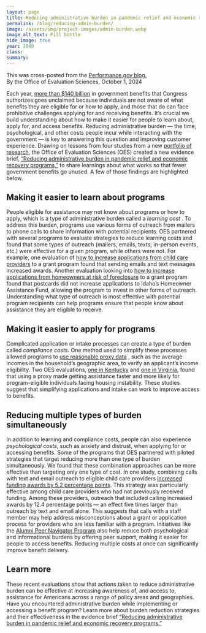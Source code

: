 ```yaml
---
layout: page	
title: Reducing administrative burden in pandemic relief and economic recovery programs
permalink: /blog/reducing-admin-burden/	
image: /assets/img/project-images/admin-burden.webp
image_alt_text: Pill bottle
hide_image: true
year: 2040
class:	
summary: 	
---
```

This was cross-posted from the <a class="usa-link usa-link--external" href="https://www.performance.gov/blog/2024-oes-reducing-administrative-burden/">Performance.gov blog.</a>
<br>By the Office of Evaluation Sciences, October 1, 2024

Each year, <a class="usa-link usa-link--external" href="https://www.whitehouse.gov/omb/briefing-room/2024/07/17/making-government-programs-easier-to-access/">more than $140 billion</a> in government benefits that Congress authorizes goes unclaimed because individuals are not aware of what benefits they are eligible for or how to apply, and those that do can face prohibitive challenges applying for and receiving benefits. It’s crucial we build understanding about how to make it easier for people to learn about, apply for, and access benefits. Reducing administrative burden — the time, psychological, and other costs people incur while interacting with the government — is key to answering this question and improving customer experience. Drawing on lessons from four studies from a new <a href="https://oes.gsa.gov/pandemic-relief-economic-recovery/">portfolio of research</a>, the Office of Evaluation Sciences (OES) created a new evidence brief, <a href="https://oes.gsa.gov/assets/files/Learning-what-works-to-reduce-administrative-burden.pdf">“Reducing administrative burden in pandemic relief and economic recovery programs,”</a> to share learnings about what works so that fewer government benefits go unused. A few of those findings are highlighted below.

## Making it easier to learn about programs
People eligible for assistance may not know about programs or how to apply, which is a type of administrative burden called a <i>learning cost</i> . To address this burden, programs use various forms of outreach from mailers to phone calls to share information with potential recipients. OES partnered with several programs to evaluate strategies to reduce learning costs and found that some types of outreach (mailers, emails, texts, in-person events, etc.) were effective for a given program, while others were not. For example, one evaluation of <a href="https://oes.gsa.gov/projects/2209B-increasing-access-to-childcare-grants/">how to increase applications from child care providers</a> to a grant program found that sending emails and text messages increased awards. Another evaluation looking into <a href="https://oes.gsa.gov/projects/haf-pilot/">how to increase applications from homeowners at risk of foreclosure</a> to a grant program found that postcards did not increase applications to Idaho’s Homeowner Assistance Fund, allowing the program to invest in other forms of outreach. Understanding what type of outreach is most effective with potential program recipients can help programs ensure that people know about assistance they are eligible to receive.

## Making it easier to apply for programs
Complicated application or intake processes can create a type of burden called <i>compliance costs</i>. One method used to simplify these processes allowed programs to <a class="usa-link usa-link--external" href="https://home.treasury.gov/policy-issues/coronavirus/assistance-for-state-local-and-tribal-governments/emergency-rental-assistance-program/promising-practices/fact-specific-proxies">use reasonable proxy data</a>
, such as the average incomes in the household’s geographic area, to verify an applicant’s income eligibility. Two OES evaluations, <a href="https://oes.gsa.gov/projects/2305-era-grantee-flexibilities-ky/">one in Kentucky</a> and <a href="https://oes.gsa.gov/projects/era-grantee-flexibilities-va/">one in Virginia</a>, found that using a proxy made getting assistance faster and more likely for program-eligible individuals facing housing instability. These studies suggest that simplifying applications and intake can work to improve access to benefits.

## Reducing multiple types of burden simultaneously
In addition to learning and compliance costs, people can also experience <i>psychological costs</i>, such as anxiety and distrust, when applying for or accessing benefits. Some of the programs that OES partnered with piloted strategies that target reducing more than one type of burden simultaneously. We found that these combination approaches can be more effective than targeting only one type of cost. In one study, combining calls with text and email outreach to eligible child care providers <a href="https://oes.gsa.gov/results/increasing-access-to-mn-ccsbg/">increased funding awards by 5.2 percentage points</a>. This strategy was particularly effective among child care providers who had not previously received funding. Among these providers, outreach that included calling increased awards by 12.4 percentage points — an effect five times larger than outreach by text and email alone. This suggests that calls with a staff member may help address misconceptions about a grant or application process for providers who are less familiar with a program. Initiatives like the <a class="usa-link usa-link--external" href="https://www.performance.gov/blog/2024-blog-collective-motherhood-parenthood-journey-peer-support/">Alumni Peer Navigator Program</a> also help reduce both psychological and informational burdens by offering peer support, making it easier for people to access benefits. Reducing multiple costs at once can significantly improve benefit delivery.

## Learn more
These recent evaluations show that actions taken to reduce administrative burden can be effective at increasing awareness of, and access to, assistance for Americans across a range of policy areas and geographies. Have you encountered administrative burden while implementing or accessing a benefit program? Learn more about burden reduction strategies and their effectiveness in the evidence brief <a href="https://oes.gsa.gov/assets/files/Learning-what-works-to-reduce-administrative-burden.pdf"> “Reducing administrative burden in pandemic relief and economic recovery programs.”</a>
